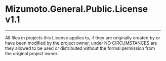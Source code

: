 # Mizumoto.General.Public.License v1.1

---

All files in projects this License applies to, if they are originally created by or have been modified by the project owner, under NO CIRCUMSTANCES are they allowed to be used or distributed without the formal permission from the original project owner.
